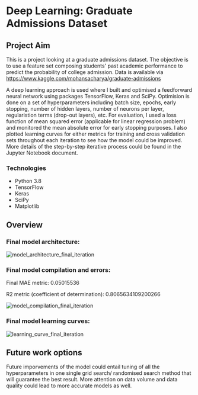 # Deep Learning: Graduate Admissions Dataset

## Project Aim

This is a project looking at a graduate admissions dataset. The objective is to use a feature set composing students' past academic performance to predict the probability of college admission. Data is available via https://www.kaggle.com/mohansacharya/graduate-admissions

A deep learning approach is used where I built and optimised a feedforward neural network using packages TensorFlow, Keras and SciPy. Optimision is done on a set of hyperparameters including batch size, epochs, early stopping, number of hidden layers, number of neurons per layer, regularistion terms (drop-out layers), etc. For evaluation, I used a loss function of mean squared error (applicable for linear regression problem) and monitored the mean absolute error for early stopping purposes. I also plotted learning curves for either metrics for training and cross validation sets throughout each iteration to see how the model could be improved. More details of the step-by-step iterative process could be found in the Jupyter Notebook document.

### Technologies
* Python 3.8
* TensorFlow
* Keras
* SciPy
* Matplotlib

## Overview

### Final model architecture:
![model_architecture_final_iteration](https://user-images.githubusercontent.com/91271318/136998845-12d11fe6-80c4-47bd-a2d9-ff3a8cdb786d.png)

### Final model compilation and errors:
Final MAE metric: 0.05015536

R2 metric (coefficient of determination): 0.8065634109200266

![model_compilation_final_iteration](https://user-images.githubusercontent.com/91271318/136999897-722b5c00-3480-4101-9c9e-1cc5e9c44e9a.png)

### Final model learning curves:
![learning_curve_final_iteration](https://user-images.githubusercontent.com/91271318/136998843-76fdcd86-bcd5-48fe-8f5a-bd7facfcbbd2.png)

## Future work options
Future imporvements of the model could entail tuning of all the hyperparameters in one single grid search/ randomised search method that will guarantee the best result. More attention on data volume and data quality could lead to more accurate models as well.
